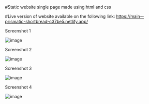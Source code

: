 #Static website single page made using html and css

#Live version of website available on the following link: https://main--prismatic-shortbread-c37be5.netlify.app/

Screenshot 1 

![image](https://github.com/grubor-maja/home-page-project/assets/144422955/c55e6617-6f82-48b2-9c05-bb9a4ca7b8c4)

Screenshot 2

![image](https://github.com/grubor-maja/home-page-project/assets/144422955/9f4564ea-e56b-47a1-b599-da11cfbfc41b)

Screenshot 3

![image](https://github.com/grubor-maja/home-page-project/assets/144422955/c4dea4d6-27e2-47cd-9d47-4621ed63736e)

Screenshot 4

![image](https://github.com/grubor-maja/home-page-project/assets/144422955/392bcf0d-6b84-4ee3-8a83-766aa8d58a14)
